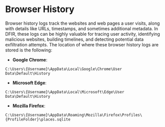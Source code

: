 # Browser History

Browser history logs track the websites and web pages a user visits, along with details like URLs, timestamps, and sometimes additional metadata. In DFIR, these logs can be highly valuable for tracing user activity, identifying malicious websites, building timelines, and detecting potential data exfiltration attempts. The location of where these browser history logs are stored is the following:

- **Google Chrome**:
```
C:\Users\{Username}\AppData\Local\Google\Chrome\User Data\Default\History
```
- **Microsoft Edge**:
```
C:\Users\{Username}\AppData\Local\Microsoft\Edge\User Data\Default\History
```
- **Mozilla Firefox**:
```
C:\Users\{Username}\AppData\Roaming\Mozilla\Firefox\Profiles\{ProfileFolder}\places.sqlite
```

